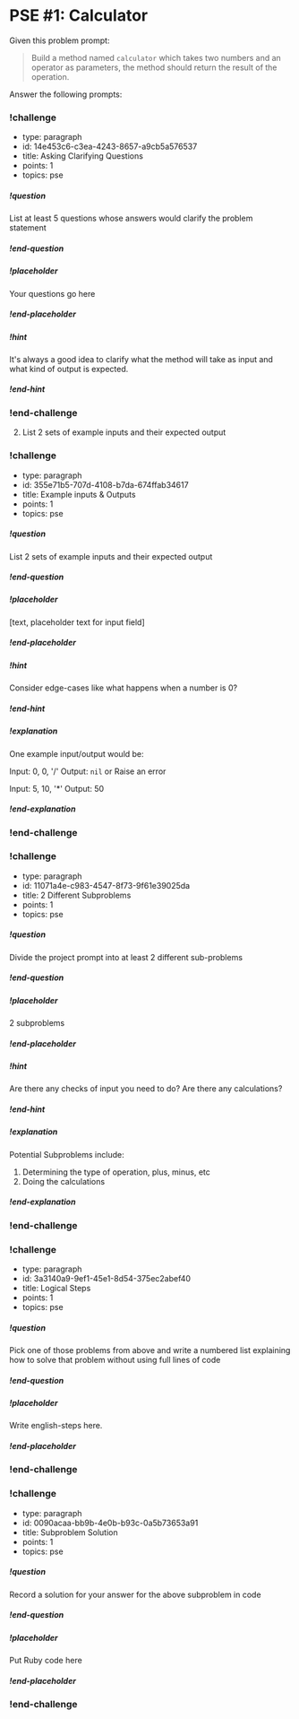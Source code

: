 # PSE #1: Calculator

Given this problem prompt:

> Build a method named `calculator` which takes two numbers and an operator as parameters, the method should return the result of the operation.

Answer the following prompts:

<!-- >>>>>>>>>>>>>>>>>>>>>> BEGIN CHALLENGE >>>>>>>>>>>>>>>>>>>>>> -->
<!-- Replace everything in square brackets [] and remove brackets  -->

### !challenge

* type: paragraph
* id: 14e453c6-c3ea-4243-8657-a9cb5a576537
* title: Asking Clarifying Questions
* points: 1
* topics: pse

##### !question

List at least 5 questions whose answers would clarify the problem statement

##### !end-question

##### !placeholder

Your questions go here

##### !end-placeholder

<!-- other optional sections -->
##### !hint

It's always a good idea to clarify what the method will take as input and what kind of output is expected.

##### !end-hint
<!-- !rubric - !end-rubric (markdown, instructors can see while scoring a checkpoint) -->
<!-- !explanation - !end-explanation (markdown, students can see after answering correctly) -->

### !end-challenge

<!-- ======================= END CHALLENGE ======================= -->

2. List 2 sets of example inputs and their expected output

<!-- >>>>>>>>>>>>>>>>>>>>>> BEGIN CHALLENGE >>>>>>>>>>>>>>>>>>>>>> -->
<!-- Replace everything in square brackets [] and remove brackets  -->

### !challenge

* type: paragraph
* id: 355e71b5-707d-4108-b7da-674ffab34617
* title: Example inputs & Outputs
* points: 1
* topics: pse

##### !question

List 2 sets of example inputs and their expected output

##### !end-question

##### !placeholder

[text, placeholder text for input field]

##### !end-placeholder

<!-- other optional sections -->
##### !hint

Consider edge-cases like what happens when a number is 0?  

##### !end-hint
<!-- !rubric - !end-rubric (markdown, instructors can see while scoring a checkpoint) -->
##### !explanation 

One example input/output would be:

Input:
0, 0, '/'
Output:
`nil` or Raise an error

Input:
5, 10, '*'
Output: 
50

##### !end-explanation

### !end-challenge

<!-- ======================= END CHALLENGE ======================= -->

<!-- >>>>>>>>>>>>>>>>>>>>>> BEGIN CHALLENGE >>>>>>>>>>>>>>>>>>>>>> -->
<!-- Replace everything in square brackets [] and remove brackets  -->

### !challenge

* type: paragraph
* id: 11071a4e-c983-4547-8f73-9f61e39025da
* title: 2 Different Subproblems
* points: 1
* topics: pse

##### !question

Divide the project prompt into at least 2 different sub-problems

##### !end-question

##### !placeholder

2 subproblems

##### !end-placeholder

<!-- other optional sections -->
##### !hint

Are there any checks of input you need to do?  Are there any calculations?

##### !end-hint
<!-- !rubric - !end-rubric (markdown, instructors can see while scoring a checkpoint) -->
##### !explanation

Potential Subproblems include:

1.  Determining the type of operation, plus, minus, etc
1.  Doing the calculations

##### !end-explanation

### !end-challenge

<!-- ======================= END CHALLENGE ======================= -->

<!-- >>>>>>>>>>>>>>>>>>>>>> BEGIN CHALLENGE >>>>>>>>>>>>>>>>>>>>>> -->
<!-- Replace everything in square brackets [] and remove brackets  -->

### !challenge

* type: paragraph
* id: 3a3140a9-9ef1-45e1-8d54-375ec2abef40
* title: Logical Steps
* points: 1
* topics: pse

##### !question

Pick one of those problems from above and write a numbered list explaining how to solve that problem without using full lines of code

##### !end-question

##### !placeholder

Write english-steps here.

##### !end-placeholder

<!-- other optional sections -->
<!-- !hint - !end-hint (markdown, users can see after a failed attempt) -->
<!-- !rubric - !end-rubric (markdown, instructors can see while scoring a checkpoint) -->
<!-- !explanation - !end-explanation (markdown, students can see after answering correctly) -->

### !end-challenge

<!-- ======================= END CHALLENGE ======================= -->

<!-- >>>>>>>>>>>>>>>>>>>>>> BEGIN CHALLENGE >>>>>>>>>>>>>>>>>>>>>> -->
<!-- Replace everything in square brackets [] and remove brackets  -->

### !challenge

* type: paragraph
* id: 0090acaa-bb9b-4e0b-b93c-0a5b73653a91
* title: Subproblem Solution
* points: 1
* topics: pse

##### !question

Record a solution for your answer for the above subproblem in code

##### !end-question

##### !placeholder

Put Ruby code here

##### !end-placeholder

<!-- other optional sections -->
<!-- !hint - !end-hint (markdown, users can see after a failed attempt) -->
<!-- !rubric - !end-rubric (markdown, instructors can see while scoring a checkpoint) -->
<!-- !explanation - !end-explanation (markdown, students can see after answering correctly) -->

### !end-challenge

<!-- ======================= END CHALLENGE ======================= -->
